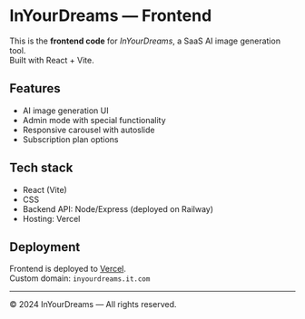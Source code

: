 # InYourDreams — Frontend

This is the **frontend code** for *InYourDreams*, a SaaS AI image generation tool.  
Built with React + Vite.

## Features
- AI image generation UI
- Admin mode with special functionality
- Responsive carousel with autoslide
- Subscription plan options

## Tech stack
- React (Vite)
- CSS
- Backend API: Node/Express (deployed on Railway)
- Hosting: Vercel

## Deployment
Frontend is deployed to [Vercel](https://vercel.com).  
Custom domain: `inyourdreams.it.com`

---

© 2024 InYourDreams — All rights reserved.
